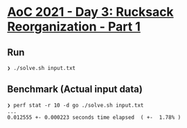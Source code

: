 # [AoC 2021 - Day 3: Rucksack Reorganization - Part 1](https://adventofcode.com/2022/day/3)

Run
---

```
❯ ./solve.sh input.txt
```


Benchmark (Actual input data)
-----------------------------

```
❯ perf stat -r 10 -d go ./solve.sh input.txt
...
0.012555 +- 0.000223 seconds time elapsed  ( +-  1.78% )
```
